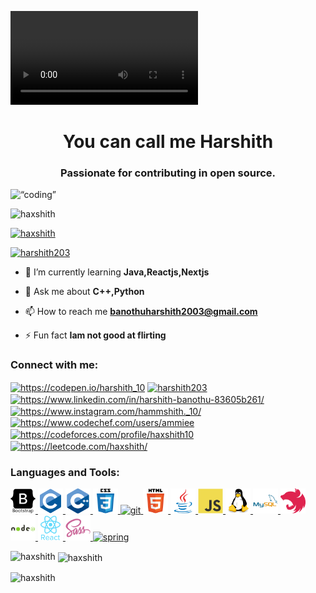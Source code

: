 ![logo](https://github.com/haxshith/haxshith/blob/main/Black%20Minimal%20Motivation%20Quote%20LinkedIn%20Banner.mp4)
<h1 align="center">You can call me Harshith</h1>
<h3 align="center">Passionate for contributing in open source.</h3>

<img align=“right” alt=“coding” width=“400” src="https://user-images.githubusercontent.com/74038190/241765440-80728820-e06b-4f96-9c9e-9df46f0cc0a5.gif">


<p align="left"> <img src="https://komarev.com/ghpvc/?username=haxshith&label=Profile%20views&color=0e75b6&style=flat" alt="haxshith" /> </p>

<p align="left"> <a href="https://github.com/ryo-ma/github-profile-trophy"><img src="https://github-profile-trophy.vercel.app/?username=haxshith" alt="haxshith" /></a> </p>

<p align="left"> <a href="https://twitter.com/harshith203" target="blank"><img src="https://img.shields.io/twitter/follow/harshith203?logo=twitter&style=for-the-badge" alt="harshith203" /></a> </p>

- 🌱 I’m currently learning **Java,Reactjs,Nextjs**

- 💬 Ask me about **C++,Python**

- 📫 How to reach me **banothuharshith2003@gmail.com**

- ⚡ Fun fact **Iam not good at flirting**

<h3 align="left">Connect with me:</h3>
<p align="left">
<a href="https://codepen.io/https://codepen.io/harshith_10" target="blank"><img align="center" src="https://raw.githubusercontent.com/rahuldkjain/github-profile-readme-generator/master/src/images/icons/Social/codepen.svg" alt="https://codepen.io/harshith_10" height="30" width="40" /></a>
<a href="https://twitter.com/harshith203" target="blank"><img align="center" src="https://raw.githubusercontent.com/rahuldkjain/github-profile-readme-generator/master/src/images/icons/Social/twitter.svg" alt="harshith203" height="30" width="40" /></a>
<a href="https://linkedin.com/in/https://www.linkedin.com/in/harshith-banothu-83605b261/" target="blank"><img align="center" src="https://raw.githubusercontent.com/rahuldkjain/github-profile-readme-generator/master/src/images/icons/Social/linked-in-alt.svg" alt="https://www.linkedin.com/in/harshith-banothu-83605b261/" height="30" width="40" /></a>
<a href="https://instagram.com/https://www.instagram.com/hammshith._10/" target="blank"><img align="center" src="https://raw.githubusercontent.com/rahuldkjain/github-profile-readme-generator/master/src/images/icons/Social/instagram.svg" alt="https://www.instagram.com/hammshith._10/" height="30" width="40" /></a>
<a href="https://www.codechef.com/users/https://www.codechef.com/users/ammiee" target="blank"><img align="center" src="https://cdn.jsdelivr.net/npm/simple-icons@3.1.0/icons/codechef.svg" alt="https://www.codechef.com/users/ammiee" height="30" width="40" /></a>
<a href="https://codeforces.com/profile/https://codeforces.com/profile/haxshith10" target="blank"><img align="center" src="https://raw.githubusercontent.com/rahuldkjain/github-profile-readme-generator/master/src/images/icons/Social/codeforces.svg" alt="https://codeforces.com/profile/haxshith10" height="30" width="40" /></a>
<a href="https://www.leetcode.com/https://leetcode.com/haxshith/" target="blank"><img align="center" src="https://raw.githubusercontent.com/rahuldkjain/github-profile-readme-generator/master/src/images/icons/Social/leet-code.svg" alt="https://leetcode.com/haxshith/" height="30" width="40" /></a>
</p>

<h3 align="left">Languages and Tools:</h3>
<p align="left"> <a href="https://getbootstrap.com" target="_blank" rel="noreferrer"> <img src="https://raw.githubusercontent.com/devicons/devicon/master/icons/bootstrap/bootstrap-plain-wordmark.svg" alt="bootstrap" width="40" height="40"/> </a> <a href="https://www.cprogramming.com/" target="_blank" rel="noreferrer"> <img src="https://raw.githubusercontent.com/devicons/devicon/master/icons/c/c-original.svg" alt="c" width="40" height="40"/> </a> <a href="https://www.w3schools.com/cpp/" target="_blank" rel="noreferrer"> <img src="https://raw.githubusercontent.com/devicons/devicon/master/icons/cplusplus/cplusplus-original.svg" alt="cplusplus" width="40" height="40"/> </a> <a href="https://www.w3schools.com/css/" target="_blank" rel="noreferrer"> <img src="https://raw.githubusercontent.com/devicons/devicon/master/icons/css3/css3-original-wordmark.svg" alt="css3" width="40" height="40"/> </a> <a href="https://git-scm.com/" target="_blank" rel="noreferrer"> <img src="https://www.vectorlogo.zone/logos/git-scm/git-scm-icon.svg" alt="git" width="40" height="40"/> </a> <a href="https://www.w3.org/html/" target="_blank" rel="noreferrer"> <img src="https://raw.githubusercontent.com/devicons/devicon/master/icons/html5/html5-original-wordmark.svg" alt="html5" width="40" height="40"/> </a> <a href="https://www.java.com" target="_blank" rel="noreferrer"> <img src="https://raw.githubusercontent.com/devicons/devicon/master/icons/java/java-original.svg" alt="java" width="40" height="40"/> </a> <a href="https://developer.mozilla.org/en-US/docs/Web/JavaScript" target="_blank" rel="noreferrer"> <img src="https://raw.githubusercontent.com/devicons/devicon/master/icons/javascript/javascript-original.svg" alt="javascript" width="40" height="40"/> </a> <a href="https://www.linux.org/" target="_blank" rel="noreferrer"> <img src="https://raw.githubusercontent.com/devicons/devicon/master/icons/linux/linux-original.svg" alt="linux" width="40" height="40"/> </a> <a href="https://www.mysql.com/" target="_blank" rel="noreferrer"> <img src="https://raw.githubusercontent.com/devicons/devicon/master/icons/mysql/mysql-original-wordmark.svg" alt="mysql" width="40" height="40"/> </a> <a href="https://nestjs.com/" target="_blank" rel="noreferrer"> <img src="https://raw.githubusercontent.com/devicons/devicon/master/icons/nestjs/nestjs-plain.svg" alt="nestjs" width="40" height="40"/> </a> <a href="https://nodejs.org" target="_blank" rel="noreferrer"> <img src="https://raw.githubusercontent.com/devicons/devicon/master/icons/nodejs/nodejs-original-wordmark.svg" alt="nodejs" width="40" height="40"/> </a> <a href="https://reactjs.org/" target="_blank" rel="noreferrer"> <img src="https://raw.githubusercontent.com/devicons/devicon/master/icons/react/react-original-wordmark.svg" alt="react" width="40" height="40"/> </a> <a href="https://sass-lang.com" target="_blank" rel="noreferrer"> <img src="https://raw.githubusercontent.com/devicons/devicon/master/icons/sass/sass-original.svg" alt="sass" width="40" height="40"/> </a> <a href="https://spring.io/" target="_blank" rel="noreferrer"> <img src="https://www.vectorlogo.zone/logos/springio/springio-icon.svg" alt="spring" width="40" height="40"/> </a> </p>


<p><img align="left" src="https://github-readme-stats.vercel.app/api/top-langs?username=haxshith&show_icons=true&locale=en&layout=compact" alt="haxshith" /></p>

<p>&nbsp;<img align="center" src="https://github-readme-stats.vercel.app/api?username=haxshith&show_icons=true&locale=en" alt="haxshith" /></p>

<p><img align="center" src="https://github-readme-streak-stats.herokuapp.com/?user=haxshith&" alt="haxshith" /></p>
